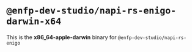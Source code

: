 # `@enfp-dev-studio/napi-rs-enigo-darwin-x64`

This is the **x86_64-apple-darwin** binary for `@enfp-dev-studio/napi-rs-enigo`
